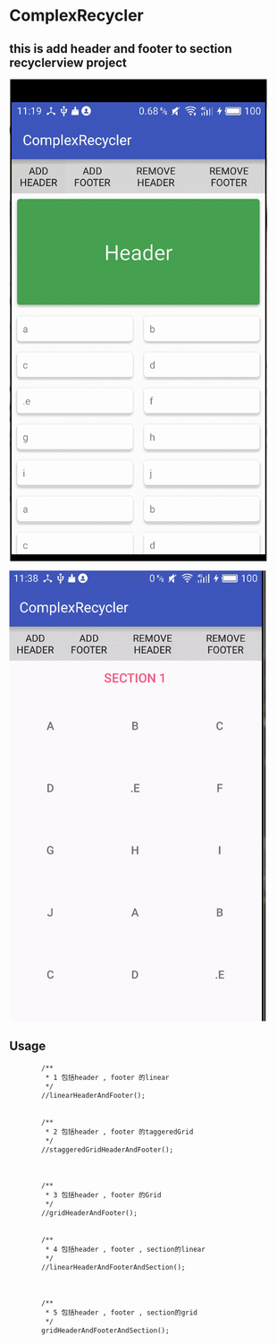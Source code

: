 # ComplexRecycler


## this is add header and footer to section recyclerview project

![image](https://github.com/fayou147/ComplexRecycler/blob/master/image/GIF.gif)

![image](https://github.com/fayou147/ComplexRecycler/blob/master/image/GIF111.gif)


## Usage
```
  		/**
         * 1 包括header , footer 的linear
         */
        //linearHeaderAndFooter();


        /**
         * 2 包括header , footer 的taggeredGrid
         */
        //staggeredGridHeaderAndFooter();



        /**
         * 3 包括header , footer 的Grid
         */
        //gridHeaderAndFooter();


        /**
         * 4 包括header , footer , section的linear
         */
        //linearHeaderAndFooterAndSection();



        /**
         * 5 包括header , footer , section的grid
         */
        gridHeaderAndFooterAndSection();
```